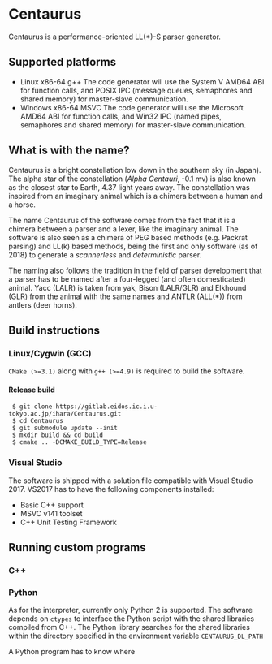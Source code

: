 Centaurus
========

Centaurus is a performance-oriented LL(\*)-S parser generator.

## Supported platforms

* Linux x86-64 g++
The code generator will use the System V AMD64 ABI for function calls,
and POSIX IPC (message queues, semaphores and shared memory) for master-slave communication.
* Windows x86-64 MSVC
The code generator will use the Microsoft AMD64 ABI for function calls,
and Win32 IPC (named pipes, semaphores and shared memory) for master-slave communication.

## What is with the name?

Centaurus is a bright constellation low down in the southern sky (in Japan).
The alpha star of the constellation (*Alpha Centauri*, -0.1 mv) is also known as the closest star to Earth, 4.37 light years away.
The constellation was inspired from an imaginary animal which is a chimera between a human and a horse.

The name Centaurus of the software comes from the fact that it is a chimera between a parser and a lexer, like the imaginary animal.
The software is also seen as a chimera of PEG based methods (e.g. Packrat parsing) and LL(k) based methods,
being the first and only software (as of 2018) to generate a *scannerless* and *deterministic* parser.

The naming also follows the tradition in the field of parser development that a parser has to be named after a four-legged (and often domesticated) animal.
Yacc (LALR) is taken from yak, Bison (LALR/GLR) and Elkhound (GLR) from the animal with the same names and ANTLR (ALL(*)) from antlers (deer horns).

## Build instructions

### Linux/Cygwin (GCC)

```CMake (>=3.1)``` along with ```g++ (>=4.9)``` is required to build the software.

#### Release build

```
 $ git clone https://gitlab.eidos.ic.i.u-tokyo.ac.jp/ihara/Centaurus.git
 $ cd Centaurus
 $ git submodule update --init
 $ mkdir build && cd build
 $ cmake .. -DCMAKE_BUILD_TYPE=Release
```

### Visual Studio

The software is shipped with a solution file compatible with Visual Studio 2017.
VS2017 has to have the following components installed:

 * Basic C++ support
 * MSVC v141 toolset
 * C++ Unit Testing Framework

## Running custom programs

### C++



### Python

As for the interpreter, currently only Python 2 is supported. The software depends on ```ctypes``` to interface the Python script with the shared libraries compiled from C++.
The Python library searches for the shared libraries within the directory specified in the environment variable ```CENTAURUS_DL_PATH```

A Python program has to know where 